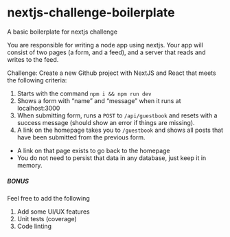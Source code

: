 # nextjs-challenge-boilerplate

A basic boilerplate for nextjs challenge

You are responsible for writing a node app using nextjs. Your app will consist of two pages (a form, and a feed), and a server that reads and writes to the feed.

Challenge: Create a new Github project with NextJS and React that meets the following criteria:

1. Starts with the command `npm i && npm run dev`
2. Shows a form with “name” and “message” when it runs at localhost:3000
3. When submitting form, runs a `POST` to `/api/guestbook` and resets with a success message (should show an error if things are missing).
4. A link on the homepage takes you to `/guestbook` and shows all posts that have been submitted from the previous form.

- A link on that page exists to go back to the homepage
- You do not need to persist that data in any database, just keep it in memory.

##### BONUS

Feel free to add the following

1. Add some UI/UX features
2. Unit tests (coverage)
3. Code linting
